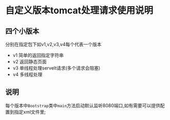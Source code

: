 # 自定义版本tomcat处理请求使用说明

## 四个小版本

分别在指定包下如v1,v2,v3,v4每个代表一个版本

- v1 简单的返回指定字符串
- v2 返回静态页面
- v3 单线程处理servelt请求(多个请求会阻塞)
- v4 多线程处理



## 说明

每个版本中`Bootstrap`类中`main`方法启动默认监听8080端口,如有需要可以提供配置到指定xml文件里;